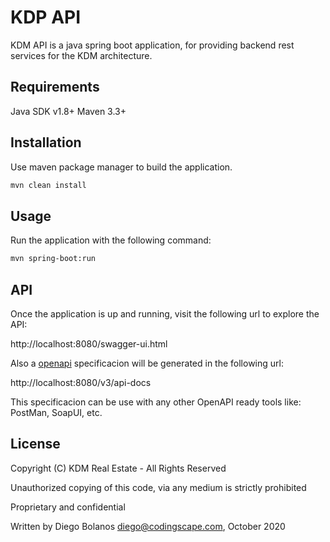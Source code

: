 # KDP API

KDM API is a java spring boot application, for providing backend rest services for the KDM architecture.

## Requirements

Java SDK v1.8+
Maven 3.3+
 

## Installation

Use maven package manager to build the application.

```bash
mvn clean install
```

## Usage

Run the application with the following command:

```bash
mvn spring-boot:run
```

## API

Once the application is up and running, visit the following url to explore the API:

http://localhost:8080/swagger-ui.html

Also a [openapi](https://www.openapis.org/) specificacion will be generated in the following url: 

http://localhost:8080/v3/api-docs

This specificacion can be use with any other OpenAPI ready tools like: PostMan, SoapUI, etc.


## License
Copyright (C) KDM Real Estate - All Rights Reserved

Unauthorized copying of this code, via any medium is strictly prohibited

Proprietary and confidential

Written by Diego Bolanos <diego@codingscape.com>, October 2020